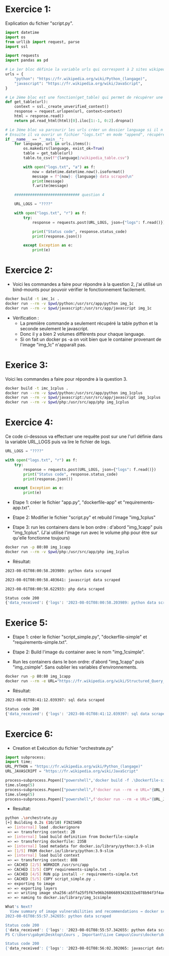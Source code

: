 # Exercice 1:
Explication du fichier "script.py".
```python
import datetime
import os
from urllib import request, parse
import ssl

import requests
import pandas as pd

# Le 1er bloc définie la variable urls qui correspont à 2 sites wikipedia (python et javascript)
urls = {
    "python": "https://fr.wikipedia.org/wiki/Python_(langage)",
    "javascript": "https://fr.wikipedia.org/wiki/JavaScript",
}

# Le 2ème bloc est une fonction(get_table) qui permet de récupérer une table grâce au module request et de mettre en forme le tableau avec pandas
def get_table(url):
    context = ssl._create_unverified_context()
    response = request.urlopen(url, context=context)
    html = response.read()
    return pd.read_html(html)[0].iloc[1:-1, 0:2].dropna()

# Le 3ème bloc va parcourir les urls créer un dossier language si il n'existe pas, créer une table avec les urls puis transformer cette table en fichier csv et nommer le fichier csv en fonction du language.
# Ensuite il va ouvrir un fichier "logs.txt" en mode "append", récupérer la date actuelle en format "YYYY-MM-DD" puis va définir du texte dans le fichier de logs au format : "date actuelle: language data scrapped" Puis il va afficher le message et l'écrire dans le fichier de logs.
if __name__ == "__main__":
    for language, url in urls.items():
        os.makedirs(language, exist_ok=True)
        table = get_table(url)
        table.to_csv(f"{language}/wikipedia_table.csv")

        with open("logs.txt", "a") as f:
            now = datetime.datetime.now().isoformat()
            message = f"{now}: {language} data scraped\n"
            print(message)
            f.write(message)

    ############################# question 4

    URL_LOGS = "????"

    with open("logs.txt", "r") as f:
        try:
            response = requests.post(URL_LOGS, json={"logs": f.read()})

            print("Status code", response.status_code)
            print(response.json())

        except Exception as e:
            print(e)
```

# Exercice 2:
- Voici les commandes a faire pour répondre à la question 2, j'ai utilisé un bind-mounts pour pouvoir vérifier le fonctionnement facilement.
```bash
docker build -t imc_1c .
docker run --rm -v $pwd/python:/usr/src/app/python img_1c
docker run --rm -v $pwd/javascript:/usr/src/app/javascript img_1c 
```

- Vérification :
    * La première commande a seulement récupéré la table python et la seconde seulement le javascript.
    * Donc il y a bien 2 volumes différents pour chaque language.
    * Si on fait un docker ps -a on voit bien que le container provenant de l'image "img_1c" n'apparaît pas.

# Exerice 3:
Voici les commandes a faire pour répondre à la question 3.
```bash
docker build -t imc_1cplus .
docker run --rm -v $pwd/python:/usr/src/app/python img_1cplus
docker run --rm -v $pwd/javascript:/usr/src/app/javascript img_1cplus
docker run --rm -v $pwd/php:/usr/src/app/php img_1cplus 
```

# Exercice 4:
Ce code ci-dessous va effectuer une requête post sur une l'url définie dans la variable URL_LOGS puis va lire le fichier de logs.
```python
URL_LOGS = "????"

with open("logs.txt", "r") as f:
    try:
        response = requests.post(URL_LOGS, json={"logs": f.read()})
        print("Status code", response.status_code)
        print(response.json())

    except Exception as e:
        print(e)

```

- Etape 1: créer le fichier "app.py", "dockerfile-app" et "requirements-app.txt".

- Etape 2: Modifier le fichier "script.py" et rebuild l'image "img_1cplus"

- Etape 3: run les containers dans le bon ordre : d'abord "img_1capp" puis "img_1cplus". (J'ai utilisé l'image run avec le volume php pour être sur qu'elle fonctionne toujours)
```bash
docker run -p 80:80 img_1capp
docker run --rm -v $pwd/php:/usr/src/app/php img_1cplus
```

- Résultat:
```bash
2023-08-01T08:00:58.203989: python data scraped

2023-08-01T08:00:58.403641: javascript data scraped

2023-08-01T08:00:58.622933: php data scraped

Status code 200
{'data_received': {'logs': '2023-08-01T08:00:58.203989: python data scraped\n2023-08-01T08:00:58.403641: javascript data scraped\n2023-08-01T08:00:58.622933: php data scraped\n'}, 'success': True}
```

# Exerice 5:
- Etape 1: créer le fichier "script_simple.py", "dockerfile-simple" et "requirements-simple.txt".

- Etape 2: Build l'image du container avec le nom "img_1csimple".

- Run les containers dans le bon ordre: d'abord "img_1capp" puis "img_csimple". Sans oublier les variables d'environnements.
```bash
docker run -p 80:80 img_1capp
docker run --rm -e URL="https://fr.wikipedia.org/wiki/Structured_Query_Language" -e LANGUAGE="sql" -v $pwd/sql:/usr/src/app/sql img_1csimple
```

- Résultat:
```bash
2023-08-01T08:41:12.039397: sql data scraped

Status code 200
{'data_received': {'logs': '2023-08-01T08:41:12.039397: sql data scraped\n'}, 'success': True}
```

# Exercice 6:
- Creation et Exécution du fichier "orchestrate.py"
```python
import subprocess;
import time;
URL_PYTHON = "https://fr.wikipedia.org/wiki/Python_(langage)"
URL_JAVASCRIPT = "https://fr.wikipedia.org/wiki/JavaScript" 

process=subprocess.Popen(["powershell",'docker build -f .\Dockerfile-simple -t img_1csimple .'])
time.sleep(5)
process=subprocess.Popen(["powershell",f'docker run --rm -e URL="{URL_PYTHON}" -e LANGUAGE="python" -v $pwd/python:/usr/src/app/python img_1csimple'])
time.sleep(5)
process=subprocess.Popen(["powershell",f'docker run --rm -e URL="{URL_JAVASCRIPT}" -e LANGUAGE="javascript" -v $pwd/javascript:/usr/src/app/javascript img_1csimple'])
```

- Resultat:
```bash
python .\orchestrate.py
[+] Building 0.2s (10/10) FINISHED                                                                                                               docker:default
 => [internal] load .dockerignore                                                                                                                          0.0s
 => => transferring context: 2B                                                                                                                            0.0s
 => [internal] load build definition from Dockerfile-simple                                                                                                0.0s
 => => transferring dockerfile: 235B                                                                                                                       0.0s
 => [internal] load metadata for docker.io/library/python:3.9-slim                                                                                         0.0s
 => [1/5] FROM docker.io/library/python:3.9-slim                                                                                                           0.0s
 => [internal] load build context                                                                                                                          0.0s
 => => transferring context: 80B                                                                                                                           0.0s
 => CACHED [2/5] WORKDIR /usr/src/app                                                                                                                      0.0s
 => CACHED [3/5] COPY requirements-simple.txt .                                                                                                            0.0s
 => CACHED [4/5] RUN pip install -r requirements-simple.txt                                                                                                0.0s
 => CACHED [5/5] COPY script_simple.py .                                                                                                                   0.0s
 => exporting to image                                                                                                                                     0.0s
 => => exporting layers                                                                                                                                    0.0s
 => => writing image sha256:a5ffa25f5f67e96b26066893428332e078b94f3f4ae419bb65a785525cb98ac7                                                               0.0s
 => => naming to docker.io/library/img_1csimple                                                                                                            0.0s

What's Next?
  View summary of image vulnerabilities and recommendations → docker scout quickview
2023-08-01T08:55:57.342655: python data scraped

Status code 200
{'data_received': {'logs': '2023-08-01T08:55:57.342655: python data scraped\n'}, 'success': True}
PS C:\Users\gabym\Desktop\Cours , Important\Live Campus\Cours\docker\docker-1-project\part_1\subpart_c> 2023-08-01T08:56:02.302065: javascript data scraped

Status code 200
{'data_received': {'logs': '2023-08-01T08:56:02.302065: javascript data scraped\n'}, 'success': True}
```